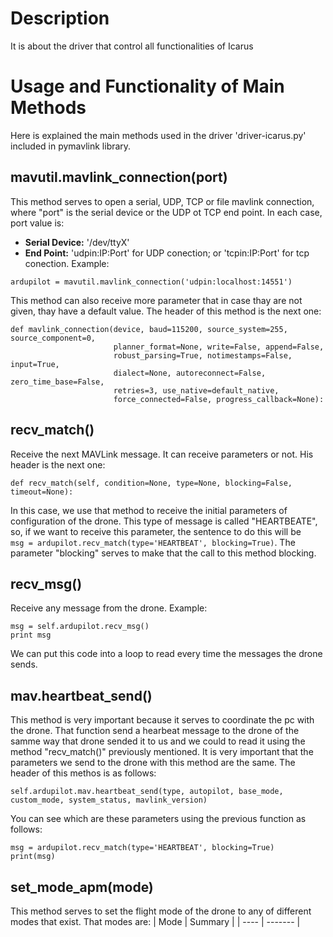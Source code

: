 # Description
It is about the driver that control all functionalities of Icarus

# Usage and Functionality of Main Methods
Here is explained the main methods used in the driver 'driver-icarus.py' included in pymavlink library.
## mavutil.mavlink_connection(port)
This method serves to open a serial, UDP, TCP or file mavlink connection, where "port" is the serial device or 
the UDP ot TCP end point. In each case, port value is:
* **Serial Device:** '/dev/ttyX'
* **End Point:** 'udpin:IP:Port' for UDP conection; or 'tcpin:IP:Port' for tcp conection. 
Example:
```
ardupilot = mavutil.mavlink_connection('udpin:localhost:14551')
```
This method can also receive more parameter that in case thay are not given, thay have a default value. The header of this method is the next one:
```
def mavlink_connection(device, baud=115200, source_system=255, source_component=0,
                       planner_format=None, write=False, append=False,
                       robust_parsing=True, notimestamps=False, input=True,
                       dialect=None, autoreconnect=False, zero_time_base=False,
                       retries=3, use_native=default_native,
                       force_connected=False, progress_callback=None):
```

## recv_match()
Receive the next MAVLink message. It can receive parameters or not. His header is the next one:
```
def recv_match(self, condition=None, type=None, blocking=False, timeout=None):
```
In this case, we use that method to receive the initial parameters of configuration of the drone. This type of message is called "HEARTBEATE", so, if we want to receive this parameter, the sentence to do this will be                                              
``msg = ardupilot.recv_match(type='HEARTBEAT', blocking=True)``. The parameter "blocking" serves to make that the call to this method blocking. 

## recv_msg()
Receive any message from the drone. Example:
```
msg = self.ardupilot.recv_msg()
print msg
```
We can put this code into a loop to read every time the messages the drone sends.

## mav.heartbeat_send()
This method is very important because it serves to coordinate the pc with the drone. That function send a hearbeat message to the drone of the samme way that drone sended it to us and we could to read it using the method "recv_match()" previously mentioned. It is very important that the parameters we send to the drone with this method are the same. The header of this methos is as follows:
```
self.ardupilot.mav.heartbeat_send(type, autopilot, base_mode, custom_mode, system_status, mavlink_version)
```
You can see which are these parameters using the previous function as follows:
```
msg = ardupilot.recv_match(type='HEARTBEAT', blocking=True)
print(msg)
```
## set_mode_apm(mode)
This method serves to set the flight mode of the drone to any of different modes that exist. That modes are:
| Mode | Summary |
| ---- | ------- |
